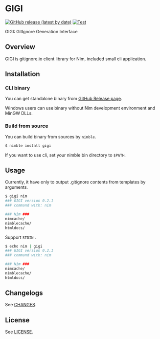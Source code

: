 # GIGI

[![GitHub release (latest by date)](https://img.shields.io/github/v/release/attakei/gigi)](https://nimble.directory/pkg/gigi)
[![Test](https://github.com/attakei/gigi/actions/workflows/test.yml/badge.svg)](https://github.com/attakei/gigi/actions/workflows/test.yml)

GIGI: GitIgnore Generation Interface

## Overview

GIGI is gitignore.io client library for Nim, included small cli application.

## Installation

### CLI binary

You can get standalone binary from [GitHub Release page](https://github.com/attakei/gigi/releases).

Windows users can use binary without Nim development environment and MinGW DLLs.

### Build from source

You can build binary from sources by `nimble`.

```sh
$ nimble install gigi
```

If you want to use cli, set your nimble bin directory to `$PATH`.

## Usage

Currently, it have only to output .gitignore contents from templates by arguments.

```sh
$ gigi nim
### GIGI version 0.2.1
### command with: nim

### Nim ###
nimcache/
nimblecache/
htmldocs/
```

Support `STDIN` .

```sh
$ echo nim | gigi
### GIGI version 0.2.1
### command with: nim

### Nim ###
nimcache/
nimblecache/
htmldocs/
```

## Changelogs

See [CHANGES](./CHANGES.md).

## License

See [LICENSE](./LICENSE).
